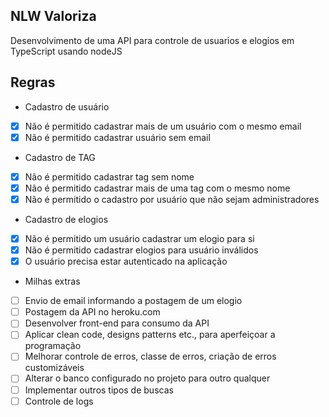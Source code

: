 ## NLW Valoriza

Desenvolvimento de uma API para controle de usuarios e elogios em TypeScript usando nodeJS

## Regras

- Cadastro de usuário
- [x] Não é permitido cadastrar mais de um usuário com o mesmo email
- [x] Não é permitido cadastrar usuário sem email

- Cadastro de TAG
- [x] Não é permitido cadastrar tag sem nome
- [x] Não é permitido cadastrar mais de uma tag com o mesmo nome
- [x] Não é permitido o cadastro por usuário que não sejam administradores

- Cadastro de elogios
- [x] Não é permitido um usuário cadastrar um elogio para si
- [x] Não é permitido cadastrar elogios para usuário inválidos
- [x] O usuário precisa estar autenticado na aplicação

- Milhas extras
- [ ] Envio de email informando a postagem de um elogio
- [ ] Postagem da API no heroku.com
- [ ] Desenvolver front-end para consumo da API
- [ ] Aplicar clean code, designs patterns etc., para aperfeiçoar a programação
- [ ] Melhorar controle de erros, classe de erros, criação de erros customizáveis
- [ ] Alterar o banco configurado no projeto para outro qualquer
- [ ] Implementar outros tipos de buscas
- [ ] Controle de logs